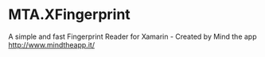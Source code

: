 # MTA.XFingerprint
A simple and fast Fingerprint Reader for Xamarin - Created by Mind the app http://www.mindtheapp.it/
